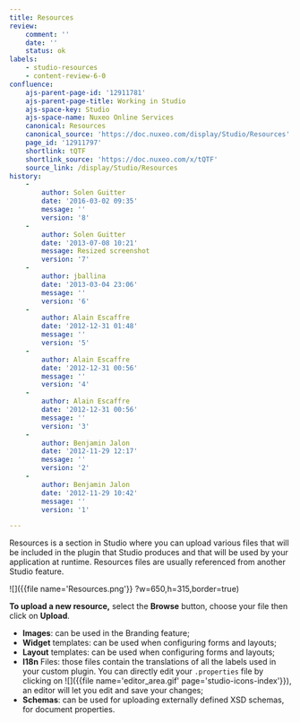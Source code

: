 ```yaml
---
title: Resources
review:
    comment: ''
    date: ''
    status: ok
labels:
    - studio-resources
    - content-review-6-0
confluence:
    ajs-parent-page-id: '12911781'
    ajs-parent-page-title: Working in Studio
    ajs-space-key: Studio
    ajs-space-name: Nuxeo Online Services
    canonical: Resources
    canonical_source: 'https://doc.nuxeo.com/display/Studio/Resources'
    page_id: '12911797'
    shortlink: tQTF
    shortlink_source: 'https://doc.nuxeo.com/x/tQTF'
    source_link: /display/Studio/Resources
history:
    - 
        author: Solen Guitter
        date: '2016-03-02 09:35'
        message: ''
        version: '8'
    - 
        author: Solen Guitter
        date: '2013-07-08 10:21'
        message: Resized screenshot
        version: '7'
    - 
        author: jballina
        date: '2013-03-04 23:06'
        message: ''
        version: '6'
    - 
        author: Alain Escaffre
        date: '2012-12-31 01:48'
        message: ''
        version: '5'
    - 
        author: Alain Escaffre
        date: '2012-12-31 00:56'
        message: ''
        version: '4'
    - 
        author: Alain Escaffre
        date: '2012-12-31 00:56'
        message: ''
        version: '3'
    - 
        author: Benjamin Jalon
        date: '2012-11-29 12:17'
        message: ''
        version: '2'
    - 
        author: Benjamin Jalon
        date: '2012-11-29 10:42'
        message: ''
        version: '1'

---
```

Resources is a section in Studio where you can upload various files that will be included in the plugin that Studio produces and that will be used by your application at runtime. Resources files are usually referenced from another Studio feature.

![]({{file name='Resources.png'}} ?w=650,h=315,border=true)

**To upload a new resource,** select the **Browse** button, choose your file then click on **Upload**.

*   **Images**: can be used in the Branding feature;
*   **Widget** templates: can be used when configuring forms and layouts;
*   **Layout** templates: can be used when configuring forms and layouts;
*   **I18n** Files: those files contain the translations of all the labels used in your custom plugin. You can directly edit your `.properties` file by clicking on ![]({{file name='editor_area.gif' page='studio-icons-index'}}), an editor will let you edit and save your changes;
*   **Schemas**: can be used for uploading externally defined XSD schemas, for document properties.